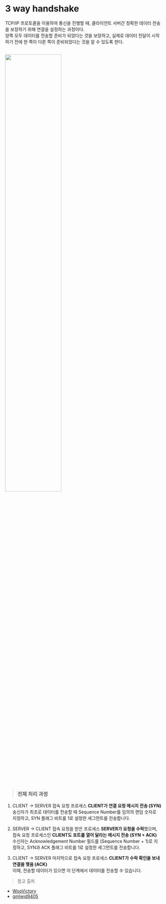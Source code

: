 # 3 way handshake
TCP/IP 프로토콜을 이용하여 통신을 진행할 때, 클라이언트 서버간 정확한 데이터 전송을 보장하기 위해 연결을 설정하는 과정이다.  
양쪽 모두 데이터를 전송할 준비가 되었다는 것을 보장하고, 실제로 데이터 전달이 시작하기 전에 한 쪽이 다른 쪽이 준비되었다는 것을 알 수 있도록 한다.

<br>

<img src="https://user-images.githubusercontent.com/33534771/75338886-d77ea880-58d2-11ea-84c3-f8b60663f9c6.png" width="60%"/>

<br>

> ### 전체 처리 과정
1. CLIENT -> SERVER 
접속 요청 프로세스 **CLIENT가 연결 요청 메시지 전송 (SYN)**  
송신자가 최초로 데이터를 전송할 때 Sequence Number를 임의의 랜덤 숫자로 지정하고, SYN 플래그 비트를 1로 설정한 세그먼트를 전송합니다.

2. SERVER -> CLIENT
접속 요청을 받은 프로세스 **SERVER가 요청을 수락**했으며, 접속 요청 프로세스인 **CLIENT도 포트를 열어 달라는 메시지 전송 (SYN + ACK)**  
수신자는 Acknowledgement Number 필드를 (Sequence Number + 1)로 지정하고, SYN과 ACK 플래그 비트를 1로 설정한 세그먼트를 전송합니다.

3. CLIENT -> SERVER
마지막으로 접속 요청 프로세스 **CLIENT가 수락 확인을 보내 연결을 맺음 (ACK)**  
이때, 전송할 데이터가 있으면 이 단계에서 데이터를 전송할 수 있습니다.

> 참고 출처
- [WooVictory](https://github.com/WooVictory/Ready-For-Tech-Interview/blob/master/Network/3%20way%20handshake.md)
- [gmlwjd9405](https://gmlwjd9405.github.io/2018/09/19/tcp-connection.html)